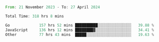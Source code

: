 <!--START_SECTION:waka-->

```rust
From: 21 November 2023 - To: 27 April 2024

Total Time: 318 hrs 8 mins

Go             157 hrs 52 mins ██████████░░░░░░░░░░░░░░░   39.88 %
JavaScript     136 hrs 12 mins ████████▓░░░░░░░░░░░░░░░░   34.41 %
Other          77 hrs 43 mins  █████░░░░░░░░░░░░░░░░░░░░   19.63 %
```

<!--END_SECTION:waka-->
